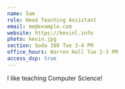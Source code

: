 ```yaml
---
name: Sam
role: Head Teaching Assistant
email: me@example.com
website: https://kevinl.info
photo: kevin.jpg
section: Soda 380 Tue 3-4 PM
office_hours: Warren Hall Tue 2-3 PM
access_dsp: true
---
```


I like teaching Computer Science!

